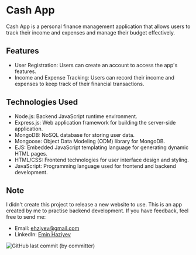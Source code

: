 # Cash App

Cash App is a personal finance management application that allows users to track their income and expenses and manage their budget effectively.

## Features

- User Registration: Users can create an account to access the app's features.
- Income and Expense Tracking: Users can record their income and expenses to keep track of their financial transactions.

## Technologies Used

- Node.js: Backend JavaScript runtime environment.
- Express.js: Web application framework for building the server-side application.
- MongoDB: NoSQL database for storing user data.
- Mongoose: Object Data Modeling (ODM) library for MongoDB.
- EJS: Embedded JavaScript templating language for generating dynamic HTML pages.
- HTML/CSS: Frontend technologies for user interface design and styling.
- JavaScript: Programming language used for frontend and backend development.

  
## Note
I didn't create this project to release a new website to use. This is an app created by me to practise backend development.
If you have feedback, feel free to send me:

- Email: ehziyev@gmail.com
- LinkedIn: [Emin Haziyev](https://linkedin.com/in/eminhaziyev)



![GitHub last commit (by committer)](https://img.shields.io/github/last-commit/EminHaziyev/cashapp)
